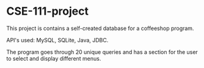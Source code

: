 # CSE-111-project
 
This project is contains a self-created database for a coffeeshop program. 

API's used: MySQL, SQLite, Java, JDBC.

The program goes through 20 unique queries and has a section for the user to select and display different menus.
